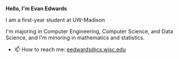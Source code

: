 **Hello, I'm Evan Edwards**

I am a first-year student at UW-Madison

I'm majoring in Computer Engineering, Computer Science, and Data Science, and I'm minoring in mathematics and statistics.
<!---
- Interested in machien learning and quanitative finance
-->
- 📫 How to reach me: [eedwards@cs.wisc.edu](mailto:eedwards@cs.wisc.edu)
